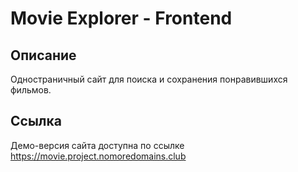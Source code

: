 # Movie Explorer - Frontend

## Описание
Одностраничный сайт для поиска и сохранения понравившихся фильмов.

## Ссылка
Демо-версия сайта доступна по ссылке https://movie.project.nomoredomains.club
